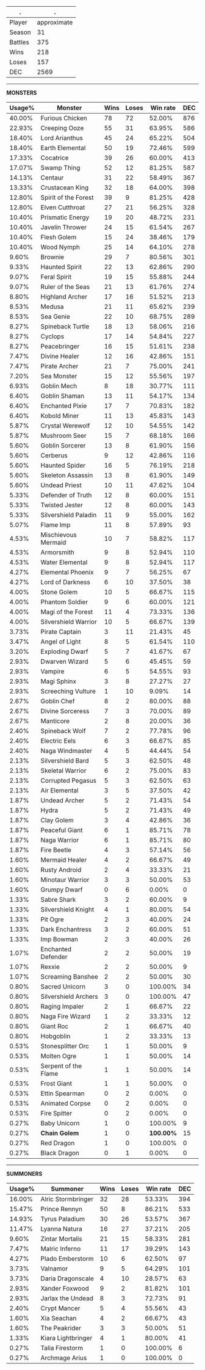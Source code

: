 .|.
|-|-
Player|approximate
Season|31
Battles|375
Wins|218
Loses|157
DEC|2569

---
**MONSTERS**

Usage%|Monster|Wins|Loses|Win rate|DEC|
-|-|-|-|-|-|
40.00%|Furious Chicken|78|72|52.00%|876|
22.93%|Creeping Ooze|55|31|63.95%|586|
18.40%|Lord Arianthus|45|24|65.22%|504|
18.40%|Earth Elemental|50|19|72.46%|599|
17.33%|Cocatrice|39|26|60.00%|413|
17.07%|Swamp Thing|52|12|81.25%|587|
14.13%|Centaur|31|22|58.49%|367|
13.33%|Crustacean King|32|18|64.00%|398|
12.80%|Spirit of the Forest|39|9|81.25%|428|
12.80%|Elven Cutthroat|27|21|56.25%|328|
10.40%|Prismatic Energy|19|20|48.72%|231|
10.40%|Javelin Thrower|24|15|61.54%|267|
10.40%|Flesh Golem|15|24|38.46%|179|
10.40%|Wood Nymph|25|14|64.10%|278|
9.60%|Brownie|29|7|80.56%|301|
9.33%|Haunted Spirit|22|13|62.86%|290|
9.07%|Feral Spirit|19|15|55.88%|244|
9.07%|Ruler of the Seas|21|13|61.76%|274|
8.80%|Highland Archer|17|16|51.52%|213|
8.53%|Medusa|21|11|65.62%|239|
8.53%|Sea Genie|22|10|68.75%|289|
8.27%|Spineback Turtle|18|13|58.06%|216|
8.27%|Cyclops|17|14|54.84%|227|
8.27%|Peacebringer|16|15|51.61%|238|
7.47%|Divine Healer|12|16|42.86%|151|
7.47%|Pirate Archer|21|7|75.00%|241|
7.20%|Sea Monster|15|12|55.56%|197|
6.93%|Goblin Mech|8|18|30.77%|111|
6.40%|Goblin Shaman|13|11|54.17%|134|
6.40%|Enchanted Pixie|17|7|70.83%|182|
6.40%|Kobold Miner|11|13|45.83%|143|
5.87%|Crystal Werewolf|12|10|54.55%|142|
5.87%|Mushroom Seer|15|7|68.18%|166|
5.60%|Goblin Sorcerer|13|8|61.90%|156|
5.60%|Cerberus|9|12|42.86%|116|
5.60%|Haunted Spider|16|5|76.19%|218|
5.60%|Skeleton Assassin|13|8|61.90%|149|
5.60%|Undead Priest|10|11|47.62%|104|
5.33%|Defender of Truth|12|8|60.00%|151|
5.33%|Twisted Jester|12|8|60.00%|143|
5.33%|Silvershield Paladin|11|9|55.00%|162|
5.07%|Flame Imp|11|8|57.89%|93|
4.53%|Mischievous Mermaid|10|7|58.82%|117|
4.53%|Armorsmith|9|8|52.94%|110|
4.53%|Water Elemental|9|8|52.94%|117|
4.27%|Elemental Phoenix|9|7|56.25%|67|
4.27%|Lord of Darkness|6|10|37.50%|38|
4.00%|Stone Golem|10|5|66.67%|115|
4.00%|Phantom Soldier|9|6|60.00%|121|
4.00%|Magi of the Forest|11|4|73.33%|136|
4.00%|Silvershield Warrior|10|5|66.67%|139|
3.73%|Pirate Captain|3|11|21.43%|45|
3.47%|Angel of Light|8|5|61.54%|110|
3.20%|Exploding Dwarf|5|7|41.67%|67|
2.93%|Dwarven Wizard|5|6|45.45%|59|
2.93%|Vampire|6|5|54.55%|93|
2.93%|Magi Sphinx|3|8|27.27%|27|
2.93%|Screeching Vulture|1|10|9.09%|14|
2.67%|Goblin Chef|8|2|80.00%|88|
2.67%|Divine Sorceress|7|3|70.00%|89|
2.67%|Manticore|2|8|20.00%|36|
2.40%|Spineback Wolf|7|2|77.78%|96|
2.40%|Electric Eels|6|3|66.67%|85|
2.40%|Naga Windmaster|4|5|44.44%|54|
2.13%|Silvershield Bard|5|3|62.50%|48|
2.13%|Skeletal Warrior|6|2|75.00%|83|
2.13%|Corrupted Pegasus|5|3|62.50%|63|
2.13%|Air Elemental|3|5|37.50%|42|
1.87%|Undead Archer|5|2|71.43%|54|
1.87%|Hydra|5|2|71.43%|49|
1.87%|Clay Golem|3|4|42.86%|36|
1.87%|Peaceful Giant|6|1|85.71%|78|
1.87%|Naga Warrior|6|1|85.71%|80|
1.87%|Fire Beetle|4|3|57.14%|56|
1.60%|Mermaid Healer|4|2|66.67%|49|
1.60%|Rusty Android|2|4|33.33%|21|
1.60%|Minotaur Warrior|3|3|50.00%|53|
1.60%|Grumpy Dwarf|0|6|0.00%|0|
1.33%|Sabre Shark|3|2|60.00%|9|
1.33%|Silvershield Knight|4|1|80.00%|54|
1.33%|Pit Ogre|2|3|40.00%|24|
1.33%|Dark Enchantress|3|2|60.00%|51|
1.33%|Imp Bowman|2|3|40.00%|26|
1.07%|Enchanted Defender|2|2|50.00%|19|
1.07%|Rexxie|2|2|50.00%|9|
1.07%|Screaming Banshee|2|2|50.00%|30|
0.80%|Sacred Unicorn|3|0|100.00%|34|
0.80%|Silvershield Archers|3|0|100.00%|47|
0.80%|Raging Impaler|2|1|66.67%|22|
0.80%|Naga Fire Wizard|1|2|33.33%|12|
0.80%|Giant Roc|2|1|66.67%|40|
0.80%|Hobgoblin|1|2|33.33%|13|
0.53%|Stonesplitter Orc|1|1|50.00%|9|
0.53%|Molten Ogre|1|1|50.00%|14|
0.53%|Serpent of the Flame|1|1|50.00%|14|
0.53%|Frost Giant|1|1|50.00%|0|
0.53%|Ettin Spearman|0|2|0.00%|0|
0.53%|Animated Corpse|0|2|0.00%|0|
0.53%|Fire Spitter|0|2|0.00%|0|
0.27%|Baby Unicorn|1|0|100.00%|9|
0.27%|**Chain Golem**|1|0|**100.00%**|15|
0.27%|Red Dragon|1|0|100.00%|0|
0.27%|Black Dragon|0|1|0.00%|0|

---
**SUMMONERS**

Usage%|Summoner|Wins|Loses|Win rate|DEC|
-|-|-|-|-|-|
16.00%|Alric Stormbringer|32|28|53.33%|394|
15.47%|Prince Rennyn|50|8|86.21%|533|
14.93%|Tyrus Paladium|30|26|53.57%|367|
11.47%|Lyanna Natura|16|27|37.21%|205|
9.60%|Zintar Mortalis|21|15|58.33%|281|
7.47%|Malric Inferno|11|17|39.29%|143|
4.27%|Plado Emberstorm|10|6|62.50%|97|
3.73%|Valnamor|9|5|64.29%|101|
3.73%|Daria Dragonscale|4|10|28.57%|63|
2.93%|Xander Foxwood|9|2|81.82%|101|
2.93%|Jarlax the Undead|8|3|72.73%|91|
2.40%|Crypt Mancer|5|4|55.56%|43|
1.60%|Xia Seachan|4|2|66.67%|43|
1.60%|The Peakrider|3|3|50.00%|51|
1.33%|Kiara Lightbringer|4|1|80.00%|41|
0.27%|Talia Firestorm|1|0|100.00%|6|
0.27%|Archmage Arius|1|0|100.00%|0|
